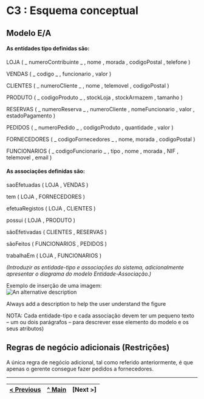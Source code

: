 # C3 : Esquema conceptual

## Modelo E/A

#### As entidades tipo definidas são:

LOJA ( _ numeroContribuinte _ , nome , morada , codigoPostal , telefone )

VENDAS ( _ codigo _ , funcionario , valor )

CLIENTES ( _ numeroCliente _ , nome , telemovel , codigoPostal )

PRODUTO ( _ codigoProduto _ , stockLoja , stockArmazem , tamanho )

RESERVAS ( _ numeroReserva _ , numeroCliente , nomeFuncionario , valor , estadoPagamento )

PEDIDOS ( _ numeroPedido _ , codigoProduto , quantidade , valor )

FORNECEDORES ( _ codigoFornecedores _ , nome, morada , codigoPostal )

FUNCIONARIOS ( _ codigoFuncionario _ , tipo , nome , morada , NIF , telemovel , email )


#### As associações definidas são:

saoEfetuadas ( LOJA , VENDAS )

tem ( LOJA , FORNECEDORES )

efetuaRegistos ( LOJA , CLIENTES )

possui ( LOJA , PRODUTO )

sãoEfetivadas ( CLIENTES , RESERVAS )

sãoFeitos ( FUNCIONARIOS , PEDIDOS )

trabalhaEm ( LOJA , FUNCIONARIOS )

_(Introduzir as entidade-tipo e associações do sistema, adicionalmente apresentar o diagrama do modelo Entidade-Associação.)_

Exemplo de inserção de uma imagem:   
![An alternative description](images/image02.png)   

Always add a description to help the user understand the figure 

NOTA: Cada entidade-tipo e cada associação devem ter um pequeno texto – um ou dois parágrafos – para descrever esse elemento do modelo e os seus atributos)

## Regras de negócio adicionais (Restrições)

A única regra de negócio adicional, tal como referido anteriormente, é que apenas o gerente consegue fazer pedidos a fornecedores.

---
[< Previous](REI02.md) | [^ Main](https://github.com/leonorVicente/tcm21-sibd-g10/) | [Next >]
:--- | :---: | ---: 
